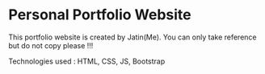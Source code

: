 # Personal Portfolio Website

This portfolio website is created by Jatin(Me). You can only take reference but do not copy please !!!

Technologies used : HTML, CSS, JS, Bootstrap
